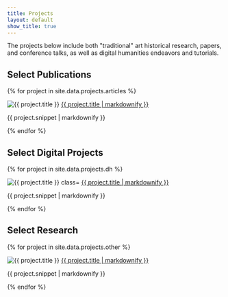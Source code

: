 ```yaml
---
title: Projects
layout: default
show_title: true
---
```


The projects below include both "traditional" art historical research, papers, and conference talks, as well as digital humanities endeavors and tutorials.

<!-- Automatic project list generator -->

## Select Publications
{% for project in site.data.projects.articles %}
<div class="toc">
<img src="{{ project.avatar }}" alt="{{ project.title }}" class="avatar" />
<a href="{{ project.url }}">{{ project.title | markdownify }}</a>
<p>{{ project.snippet | markdownify }}</p>
</div>
{% endfor %}

## Select Digital Projects
{% for project in site.data.projects.dh %}
<div class="toc">
<img src="{{ project.avatar }}" alt="{{ project.title }} class="avatar" />
<a href="{{ project.url }}">{{ project.title | markdownify }}</a>
<p>{{ project.snippet | markdownify }}</p>
</div>
{% endfor %}

## Select Research
{% for project in site.data.projects.other %}
<div class="toc">
<img src="{{ project.avatar }}" alt="{{ project.title }}" class="avatar" />
<a href="{{ project.url }}">{{ project.title | markdownify }}</a>
<p>{{ project.snippet | markdownify }}</p>
</div>
{% endfor %}
